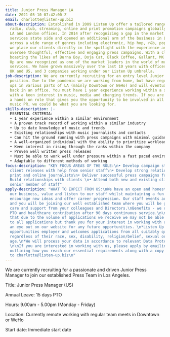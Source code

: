 ```yaml
---
title: Junior Press Manager LA
date: 2021-05-10 07:42:00 Z
email: charlotte@listen-up.biz
about-description: Established in 2009 Listen Up offer a tailored range of bespoke
  radio, club, streaming, online and print promotion campaigns globally through our
  LA and London offices. In 2014 after recognizing a gap in the market we moved our
  services state side and opened an additional arm of the business in LA. Working
  across a wide range of genres including electronic, hip hop, r&b, pop and alternative,
  we place our clients directly in the spotlight with the experience and knowhow to
  oversee thoughtful, effective and engaging press campaigns. With a client roster
  boasting the likes of Burna Boy, Doja Cat, Black Coffee, Gallant, MK and more, Listen
  Up are now recognized as one of the market leaders in the world of music promotion
  services. We have grown massively over the last 10 years with offices in both the
  UK and US, and 3 companies working under our Listen Up umbrella.
job-description: We are currently recruiting for an entry level Junior Press Manager
  position. Due to the pandemic we are working from home, but have regular team catch
  ups in various parts of LA (mainly Downtown or WeHo) and will eventually be based
  back in an office. You must have 1 year experience working within a similar environment
  with a keen interest in music, media and changing trends. If you are looking for
  a hands on role that gives you the opportunity to be involved in all aspects of
  music PR, we could be what you are looking for.
skills-description: |-
  ESSENTIAL CRITERIA:
  • 1 year experience within a similar environment
  • A proven track record of working within a similar industry
  • Up to date knowledge of music and trends
  • Existing relationships with music journalists and contacts
  • Can hit the ground running with press campaigns with minimal guidance
  • A well-organized individual with the ability to prioritize workload and juggle a variety of different tasks
  • Keen interest in rising through the ranks within the company
  • Proven well written press releases
  • Must be able to work well under pressure within a fast paced environment, dealing with Directors & colleagues both in the US and UK
  • Adaptable to different methods of working
focus-description: "KEY FOCUS AREAS OF THE ROLE:\n• Develop campaign strategies for
  client releases with help from senior staff\n• Develop strong relationships with
  print and online journalists\n• Deliver successful press campaigns for client releases\n•
  Build relationships with clients \n• Attend both new and existing client meets with
  senior member of staff"
apply-description: "WHAT TO EXPECT FROM US:\nWe have an open and honest culture within
  our business, value and listen to our staff whilst maintaining a fun working environment,
  encourage new ideas and offer career progression. Our staff events are legendary
  and you will be joining our well established team where you will be given genuine
  care and support from your colleagues and Directors.\nBenefits - we offer 15 days
  PTO and healthcare contribution after 90 days continuous service.\n\n*Please note
  that due to the volume of applications we receive we may not be able to re-spond
  to all applications but thank you for your interest in working with us, please keep
  an eye out on our website for any future opportunities. \n*Listen Up is an equal
  opportunities employer and welcomes applications from all suitably qualified persons
  regardless of their race, sex, disability, religion/belief, sexual orientation or
  age.\n*We will process your data in accordance to relevant Data Protection Laws.
  \n\nIf you are interested in working with us, please apply by emailing a cover letter
  outlining how you reach our essential requirements along with a copy of your resume
  to charlotte@listen-up.biz\n"
---
```


We are currently recruiting for a passionate and driven Junior Press Manager to join our established Press Team in Los Angeles.

Title: Junior Press Manager (US) 

Annual Leave: 15 days PTO 

Hours: 9.00am - 5.00pm (Monday - Friday)

Location: Currently remote working with regular team meets in Downtown or WeHo

Start date: Immediate start date 